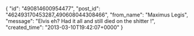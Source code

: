  {
   "id": "490814600954477",
   "post_id": "462493170453287_490608044308466",
   "from_name": "Maximus Legis",
   "message": "Elvis eh? Had it all and still died on the shitter !",
   "created_time": "2013-03-10T19:42:07+0000"
 }
